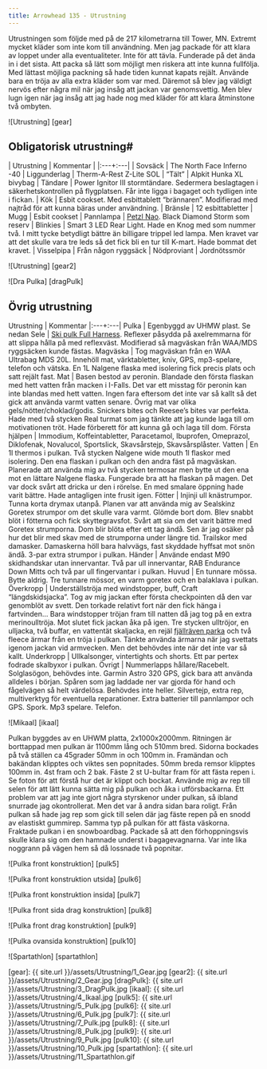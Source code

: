 ```yaml
---
title: Arrowhead 135 - Utrustning
---
```

Utrustningen som följde med på de 217 kilometrarna till Tower, MN. Extremt mycket kläder som inte kom till användning. Men jag packade för att klara av loppet under alla eventualiteter. Inte för att tävla. Funderade på det ända in i det sista. Att packa så lätt som möjligt men riskera att inte kunna fullfölja. Med lättast möjliga packning så hade tiden kunnat kapats rejält. Använde bara en tröja av alla extra kläder som var med. Däremot så blev jag väldigt nervös efter några mil när jag insåg att jackan var genomsvettig. Men blev lugn igen när jag insåg att jag hade nog med kläder för att klara åtminstone två ombyten.

![Utrustning] [gear]

## Obligatorisk utrustning#

| Utrustning | Kommentar | 
|:---+:---|
| Sovsäck | The North Face Inferno -40
| Liggunderlag | Therm-A-Rest Z-Lite SOL
| “Tält” | Alpkit Hunka XL bivybag
| Tändare | Power Ignitor III stormtändare. Sedermera beslagtagen i säkerhetskontrollen på flygplatsen. Får inte ligga i bagaget och tydligen inte i fickan.
| Kök | Esbit cookset. Med esbittablett “brännaren”. Modifierad med najtråd för att kunna bäras under användning.
| Bränsle | 12 esbittabletter
| Mugg | Esbit cookset
| Pannlampa | [Petzl Nao](http://c2.jetshop.se/nao-p-4712-c-821.aspx). Black Diamond Storm som reserv
| Blinkies | Smart 3 LED Rear Light. Hade en Knog med som nummer två. I mitt tycke betydligt bättre än billigare trippel led lampa. Men kravet var att det skulle vara tre leds så det fick bli en tur till K-mart. Hade bommat det kravet.
| Visselpipa | Från någon ryggsäck
| Nödproviant | Jordnötssmör

![Utrustning] [gear2]

![Dra Pulka] [dragPulk]

## Övrig utrustning

Utrustning | Kommentar
|:---+:---|
Pulka | Egenbyggd av UHMW plast. Se nedan
Sele | [Ski pulk Full Harness](http://skipulk.com/). Reflexer påsydda på axelremmarna för att slippa hålla på med reflexväst. Modifierad så magväskan från WAA/MDS ryggsäcken kunde fästas.
Magväska | Tog magväskan från en WAA Ultrabag MDS 20L. Innehöll mat, värktabletter, kniv, GPS, mp3-spelare, telefon och vätska. En 1L Nalgene flaska med isolering fick precis plats och satt rejält fast.
Mat | Basen bestod av peronin. Blandade den första flaskan med hett vatten från macken i I-Falls. Det var ett misstag för peronin kan inte blandas med hett vatten. Ingen fara eftersom det inte var så kallt så det gick att använda varmt vatten senare. Övrig mat var olika gels/nötter/choklad/godis. Snickers bites och Reesee’s bites var perfekta. Hade med två stycken Real turmat som jag tänkte att jag kunde laga till om motivationen tröt. Hade förberett för att kunna gå och laga till dom.
Första hjälpen | Immodium, Koffeintabletter, Paracetamol, Ibuprofen, Omeprazol, Diklofenak, Novalucol, Sportslick, Skavsårstejp, Skavsårsplåster.
Vatten | En 1l thermos i pulkan. Två stycken Nalgene wide mouth 1l flaskor med isolering. Den ena flaskan i pulkan och den andra fäst på magväskan. Planerade att använda mig av två stycken termosar men bytte ut den ena mot en lättare Nalgene flaska. Fungerade bra att ha flaskan på magen. Det var dock svårt att dricka ur den i rörelse. En med smalare öppning hade varit bättre. Hade antagligen inte frusit igen.
Fötter | Injinji ull knästrumpor. Tunna korta drymax utanpå. Planen var att använda mig av Sealskinz Goretex strumpor om det skulle vara varmt. Glömde bort dom. Blev snabbt blöt i fötterna och fick skyttegravsfot. Svårt att sia om det varit bättre med Goretex strumporna. Dom blir blöta efter ett tag ändå. Sen är jag osäker på hur det blir med skav med de strumporna under längre tid. Trailskor med damasker. Damaskerna höll bara halvvägs, fast skyddade hyffsat mot snön ändå. 3-par extra strumpor i pulkan.
Händer | Använde endast M90 skidhandskar utan innervantar. Två par ull innervantar, RAB Endurance Down Mitts och två par ull fingervantar i pulkan.
Huvud | En tunnare mössa. Bytte aldrig. Tre tunnare mössor, en varm goretex och en balaklava i pulkan.
Överkropp | Underställströja med windstopper, buff, Craft “längdskidsjacka”. Tog av mig jackan efter första checkpointen då den var genomblöt av svett. Den torkade relativt fort när den fick hänga i fartvinden… Bara windstopper tröjan fram till natten då jag tog på en extra merinoulltröja. Mot slutet fick jackan åka på igen. Tre stycken ulltröjor, en ulljacka, två buffar, en vattentät skaljacka, en rejäl [fjällräven parka](http://www.fjallraven.se/fjallraven-polar-parka) och två fleece ärmar från en tröja i pulkan. Tänkte använda ärmarna när jag svettats igenom jackan vid armvecken. Men det behövdes inte när det inte var så kallt.
Underkropp | Ullkalsonger, vintertights och shorts. Ett par pertex fodrade skalbyxor i pulkan.
Övrigt | Nummerlapps hållare/Racebelt. Solglasögon, behövdes inte. Garmin Astro 320 GPS, gick bara att använda alldeles i början. Spåren som jag laddade ner var gjorda för hand och fågelvägen så helt värdelösa. Behövdes inte heller. Silvertejp, extra rep, multiverktyg för eventuella reparationer. Extra batterier till pannlampor och GPS. Spork. Mp3 spelare. Telefon.

![Mikaal] [ikaal]

Pulkan byggdes av en UHWM platta, 2x1000x2000mm. Ritningen är borttappad men pulkan är 1100mm lång och 510mm bred. Sidorna bockades på två ställen ca 45grader 50mm in och 100mm in. Framändan och bakändan klipptes och viktes sen popnitades. 50mm breda remsor klipptes 100mm in. 4st fram och 2 bak. Fäste 2 st U-bultar fram för att fästa repen i. Se foton för att förstå hur det är klippt och bockat. Använde mig av rep till selen för att lätt kunna sätta mig på pulkan och åka i utförsbackarna. Ett problem var att jag inte gjort några styrskenor under pulkan, så ibland snurrade jag okontrollerat. Men det var å andra sidan bara roligt. Från pulkan så hade jag rep som gick till selen där jag fäste repen på en snodd av elastiskt gummirep. Samma typ på pulkan för att fästa väskorna. Fraktade pulkan i en snowboardbag. Packade så att den förhoppningsvis skulle klara sig om den hamnade underst i bagagevagnarna. Var inte lika noggrann på vägen hem så då lossnade två popnitar.

![Pulka front konstruktion] [pulk5]

![Pulka front konstruktion utsida] [pulk6]

![Pulka front konstruktion insida] [pulk7] 

![Pulka front sida drag konstruktion] [pulk8]

![Pulka front drag konstruktion] [pulk9]

![Pulka ovansida konstruktion] [pulk10]

![Spartathlon] [spartathlon]

[gear]: {{ site.url }}/assets/Utrustning/1_Gear.jpg
[gear2]: {{ site.url }}/assets/Utrustning/2_Gear.jpg
[dragPulk]: {{ site.url }}/assets/Utrustning/3_DragPulk.jpg
[ikaal]: {{ site.url }}/assets/Utrustning/4_Ikaal.jpg
[pulk5]: {{ site.url }}/assets/Utrustning/5_Pulk.jpg
[pulk6]: {{ site.url }}/assets/Utrustning/6_Pulk.jpg
[pulk7]: {{ site.url }}/assets/Utrustning/7_Pulk.jpg
[pulk8]: {{ site.url }}/assets/Utrustning/8_Pulk.jpg
[pulk9]: {{ site.url }}/assets/Utrustning/9_Pulk.jpg
[pulk10]: {{ site.url }}/assets/Utrustning/10_Pulk.jpg
[spartathlon]: {{ site.url }}/assets/Utrustning/11_Spartathlon.gif